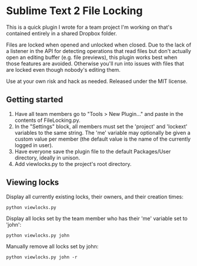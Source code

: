 Sublime Text 2 File Locking
====================

This is a quick plugin I wrote for a team project I'm working on that's contained entirely in a shared Dropbox folder.

Files are locked when opened and unlocked when closed. Due to the lack of a listener in the API for detecting operations that read files but don't actually open an editing buffer (e.g. file previews), this plugin works best when those features are avoided. Otherwise you'll run into issues with files that are locked even though nobody's editing them.

Use at your own risk and hack as needed. Released under the MIT license.

Getting started
---------------
1. Have all team members go to "Tools > New Plugin..." and paste in the contents of FileLocking.py.
2. In the "Settings" block, all members must set the 'project' and 'lockext' variables to the same string. The 'me' variable may optionally be given a custom value per member (the default value is the name of the currently logged in user).
3. Have everyone save the plugin file to the default Packages/User directory, ideally in unison.
4. Add viewlocks.py to the project's root directory.

Viewing locks
------------
Display all currently existing locks, their owners, and their creation times:

    python viewlocks.py

Display all locks set by the team member who has their 'me' variable set to 'john':

    python viewlocks.py john

Manually remove all locks set by john:

    python viewlocks.py john -r
